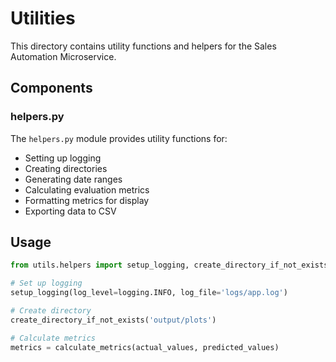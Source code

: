# Utilities

This directory contains utility functions and helpers for the Sales Automation Microservice.

## Components

### helpers.py

The `helpers.py` module provides utility functions for:

- Setting up logging
- Creating directories
- Generating date ranges
- Calculating evaluation metrics
- Formatting metrics for display
- Exporting data to CSV

## Usage

```python
from utils.helpers import setup_logging, create_directory_if_not_exists, calculate_metrics

# Set up logging
setup_logging(log_level=logging.INFO, log_file='logs/app.log')

# Create directory
create_directory_if_not_exists('output/plots')

# Calculate metrics
metrics = calculate_metrics(actual_values, predicted_values)
```
